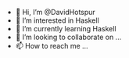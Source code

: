 - 👋 Hi, I’m @DavidHotspur
- 👀 I’m interested in Haskell
- 🌱 I’m currently learning Haskell
- 💞️ I’m looking to collaborate on ...
- 📫 How to reach me ...

<!---
DavidHotspur/DavidHotspur is a ✨ special ✨ repository because its `README.md` (this file) appears on your GitHub profile.
You can click the Preview link to take a look at your changes.
--->
